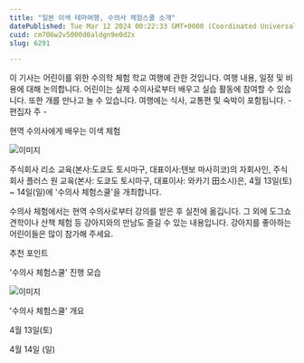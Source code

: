 ```yaml
---
title: "일본 이색 테마여행, 수의사 체험스쿨 소개"
datePublished: Tue Mar 12 2024 00:22:33 GMT+0000 (Coordinated Universal Time)
cuid: cm706w2v5000d0aldgn9e0d2x
slug: 6291

---
```



이 기사는 어린이를 위한 수의학 체험 학교 여행에 관한 것입니다. 여행 내용, 일정 및 비용에 대해 논의합니다. 어린이는 실제 수의사로부터 배우고 실습 활동에 참여할 수 있습니다. 또한 개를 만나고 놀 수 있습니다. 여행에는 식사, 교통편 및 숙박이 포함됩니다. - 편집자 주 -

현역 수의사에게 배우는 이색 체험

![이미지](https://cdn.hashnode.com/res/hashnode/image/upload/v1739260657224/9ae6d50f-2489-40ee-bd3a-18834f53f3e3.jpeg)

주식회사 리소 교육(본사:도쿄도 토시마구, 대표이사:텐보 마사히코)의 자회사인, 주식회사 플러스 원 교육(본사: 도쿄도 토시마구, 대표이사: 와카기 ⽥소시)은, 4월 13일(토) ~ 14일(일)에 '수의사 체험스쿨'을 개최합니다.

수의사 체험에서는 현역 수의사로부터 강의를 받은 후 실천에 옮깁니다. 그 외에 도그쇼 견학이나 산책 체험 등 강아지와의 만남도 즐길 수 있는 내용입니다. 강아지를 좋아하는 어린이들은 많이 참가해 주세요.

추천 포인트

'수의사 체험스쿨' 진행 모습

![이미지](https://cdn.hashnode.com/res/hashnode/image/upload/v1739260659371/91fab24b-d435-4a57-8890-5226aae0eaca.jpeg)

'수의사 체험스쿨' 개요

4월 13일(토)

4월 14일 (일)